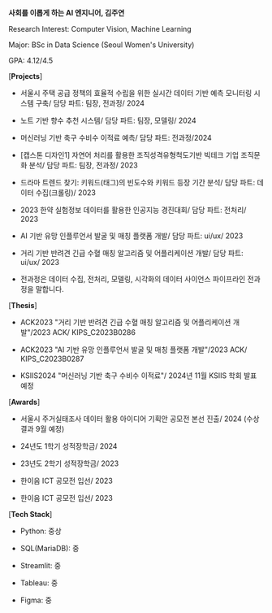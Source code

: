 **사회를 이롭게 하는 AI 엔지니어, 김주연**

Research Interest: Computer Vision, Machine Learning

Major: BSc in Data Science (Seoul Women's University)

GPA: 4.12/4.5

[**Projects**]

- 서울시 주택 공급 정책의 효율적 수립을 위한 실시간 데이터 기반 예측 모니터링 시스템 구축/ 담당 파트: 팀장, 전과정/ 2024

- 노트 기반 향수 추천 시스템/ 담당 파트: 팀장, 모델링/ 2024
  
- 머신러닝 기반 축구 수비수 이적료 예측/ 담당 파트: 전과정/2024
  
- [캡스톤 디자인1] 자연어 처리를 활용한 조직성격유형척도기반 빅테크 기업 조직문화 분석/ 담당 파트: 팀장, 전과정/ 2023

- 드라마 트렌드 찾기: 키워드(태그)의 빈도수와 키워드 등장 기간 분석/ 담당 파트: 데이터 수집(크롤링)/ 2023

- 2023 한약 실험정보 데이터를 활용한 인공지능 경진대회/ 담당 파트: 전처리/ 2023

- AI 기반 유망 인플루언서 발굴 및 매칭 플랫폼 개발/ 담당 파트: ui/ux/ 2023

- 거리 기반 반려견 긴급 수혈 매칭 알고리즘 및 어플리케이션 개발/ 담당 파트: ui/ux/ 2023

* 전과정은 데이터 수집, 전처리, 모델링, 시각화의 데이터 사이언스 파이프라인 전과정을 말합니다.

[**Thesis**]

- ACK2023  "거리 기반 반려견 긴급 수혈 매칭 알고리즘 및 어플리케이션 개발"/2023 ACK/ KIPS_C2023B0286

- ACK2023  "AI 기반 유망 인플루언서 발굴 및 매칭 플랫폼 개발"/2023 ACK/ KIPS_C2023B0287

- KSIIS2024 "머신러닝 기반 축구 수비수 이적료"/ 2024년 11월  KSIIS 학회 발표 예정

[**Awards**]

- 서울시 주거실태조사 데이터 활용 아이디어 기획안 공모전 본선 진출/ 2024 (수상 결과 9월 예정)

- 24년도 1학기 성적장학금/ 2024

- 23년도 2학기 성적장학금/ 2023

- 한이음 ICT 공모전 입선/ 2023

- 한이음 ICT 공모전 입선/ 2023

[**Tech Stack**]

- Python: 중상
  
- SQL(MariaDB): 중
  
- Streamlit: 중
  
- Tableau: 중
  
- Figma: 중
